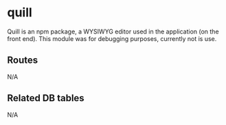 # quill

Quill is an npm package, a WYSIWYG editor used in the application (on the front end). This module was for debugging purposes, currently not is use.

## Routes

N/A

## Related DB tables

N/A
